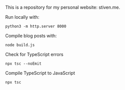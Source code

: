 This is a repository for my personal website: stiven.me.

Run locally with:
```
python3 -m http.server 8000
```

Compile blog posts with:
```
node build.js
```

Check for TypeScript errors
```
npx tsc --noEmit
```

Compile TypeScript to JavaScript
```
npx tsc
```
